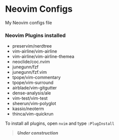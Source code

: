 # Neovim Configs

My Neovim configs file

### Neovim Plugins installed

* preservim/nerdtree
* vim-airline/vim-airline
* vim-airline/vim-airline-themea
* neoclide/coc.nvim
* junegunn/fzf
* junegunn/fzf.vim
* tpope/vim-commentary
* tpope/vim-surround
* airblade/vim-gitgutter
* dense-analysis/ale
* vim-test/vim-test
* sheerun/vim-polyglot
* kassio/neoterm
* thinca/vim-quickrun

To install all plugins, open `nvim` and type `:PlugInstall`

> ***Under construction***
